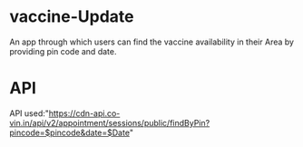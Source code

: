 # vaccine-Update
An app through which users can find the vaccine availability in their
Area by providing pin code and date.
# API
API used:"https://cdn-api.co-vin.in/api/v2/appointment/sessions/public/findByPin?pincode=$pincode&date=$Date"
